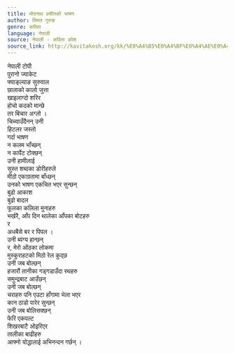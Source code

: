 ```yaml
---
title: मोदनाथ प्रश्रीतको भाषण
author: विमल गुरुङ
genre: कविता
language: नेपाली
source: नेपाली - कविता कोश
source_link: http://kavitakosh.org/kk/%E0%A4%B5%E0%A4%BF%E0%A4%AE%E0%A4%B2_%E0%A4%97%E0%A5%81%E0%A4%B0%E0%A5%81%E0%A4%99
---
```


नेपाली टोपी  
पुरानो ज्याकेट  
फ्याङ्ल्याङ सुरुवाल  
छालाको कालो जुत्ता  
खाइलाग्दो शरिर  
होचो कदको मान्छे  
तर बिचार अग्लो ।  
चिच्याउँदैनन् उनी  
हिटलर जस्तो  
गर्दा भाषण  
न कलम भाँच्छन्  
न कार्पेट टोक्छन्  
उनी हामीलाई  
सुस्त शब्दका डोरीहरुले  
मीठो एकाग्रतामा बाँध्छन्  
उनको भाषण एकचित भएर सुन्छन्  
बुढो आकाश  
बुढो बादल  
फूलका कलिला मुनाहरु  
भर्खरै, आँप दिन थालेका आँपका बोटहरु  
र  
अधबैसे बर र पिपल ।  
उनी ब्यंग्य हान्छन्  
र, मेरो ओंठका लोकमा  
मुस्कुराहटको मिठो रेल कुद्छ  
उनी जब बोल्छन्  
हजारौं तानीका गड्गडाउँदा रथहरु  
समुन्द्रबाट आउँछन्  
उनी जब बोल्छन्  
चराहरु पनि एउटा हाँगामा भेला भएर  
कान ठाडो पारेर सुन्छन्  
उनी जब बोलिसक्छन्  
फेरि एकपल्ट  
शिखरबाटै ओइरिएर  
तालीका बाढीहरु  
आफ्नो योद्धालाई अभिनन्दन गर्छन् ।
